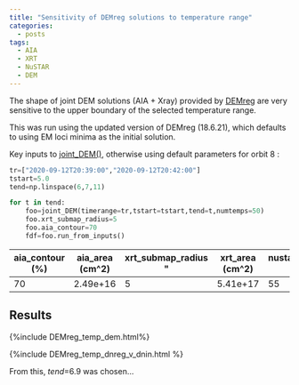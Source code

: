 ```yaml
---
title: "Sensitivity of DEMreg solutions to temperature range"
categories:
  - posts
tags:
  - AIA
  - XRT
  - NuSTAR
  - DEM
---
```


The shape of joint DEM solutions (AIA + Xray) provided by [DEMreg](https://github.com/ianan/demreg) are very sensitive to the upper boundary of the selected temperature range. 

This was run using the updated version of DEMreg (18.6.21), which defaults to using EM loci minima as the initial solution.

Key inputs to [joint_DEM()](https://gitlab.fhnw.ch/erica.lastufka/small-nustar-flare/-/blob/master/joint_dem.py), otherwise using default parameters for orbit 8 :

```python
tr=["2020-09-12T20:39:00","2020-09-12T20:42:00"]
tstart=5.0
tend=np.linspace(6,7,11)

for t in tend:
    foo=joint_DEM(timerange=tr,tstart=tstart,tend=t,numtemps=50)
    foo.xrt_submap_radius=5
    foo.aia_contour=70
    fdf=foo.run_from_inputs()
```

| aia_contour (%) | aia_area (cm^2) | xrt_submap_radius " | xrt_area (cm^2) | nustar_submap_radius " | xrt_fac | nustar_fac | 
| --- | --- | --- | --- | --- | ---| ---|
|70 | 2.49e+16 | 5 | 5.41e+17 | 55 | 1| 1|

## Results

{%include DEMreg_temp_dem.html%}

{%include DEMreg_temp_dnreg_v_dnin.html %}

From this, _tend_=6.9 was chosen...
